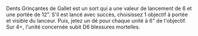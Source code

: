 Dents Grinçantes de Gallet est un sort qui a une valeur de lancement
de 6 et une portée de 12”. S'il est lancé avec succès, choisissez 1 objectif
à portée et visible du lanceur. Puis, jetez un dé pour chaque unité à 6"
de l'objectif. Sur 4+, l'unité concernée subit D6 blessures mortelles.